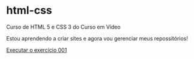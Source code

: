 # html-css
 Curso de HTML 5 e CSS 3 do Curso em Vídeo

Estou aprendendo a criar sites e agora vou gerenciar meus repossitórios!

<a href="https://gustavo-strassburger.github.io/html-css/exercicios/ex001/index.html">Executar o exercício 001</a>